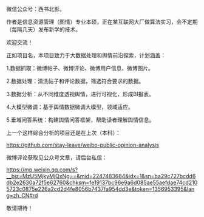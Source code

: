 

微信公众号：西书北影。

作者是信息资源管理（图情）专业本硕，正在某互联网大厂做算法实习，会不定期（每隔几天）发布新学的技术。

欢迎交流！


正如项目名，本项目致力于大数据处理和舆情前沿探索，计划涵盖：

1.数据抓取：微博帖子、微博评论、微博用户信息、微博图片。

2.数据处理：清洗帖子和评论数据，筛选符合要求的数据。

3.数据分析：从不同维度透视舆情，进行可视化，形成BI报表。

4.大模型微调：基于舆情数据微调大模型，领域适应。

5.垂域问答系统：构建舆情问答框架，帮助读者理解舆情信息。


上一个这样综合分析的项目还是在上次（本科）：

https://github.com/stay-leave/weibo-public-opinion-analysis

微博评论获取见公众号文章，请后台私信：

https://mp.weixin.qq.com/s?__biz=MzU5MjkyMjQxNg==&mid=2247483684&idx=1&sn=ba29c727bcdd6db2e2630a72f5e62760&chksm=fe19137bc96e9a6d085ae55aefdae74cd2105723c0875e226a2cd2d4fe8056b7437fa954dd3e&token=1356953395&lang=zh_CN#rd

敬请期待！
